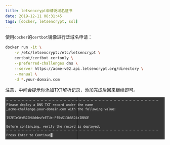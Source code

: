 ```yaml
---
title: letsencrypt申请泛域名证书
date: 2019-12-11 08:31:45
tags: [docker, letsencrypt, ssl]
---
```


使用`docker`的`certbot`镜像进行泛域名申请：

```bash
docker run -it \
    -v /etc/letsencrypt:/etc/letsencrypt \
    certbot/certbot certonly \
    --preferred-challenges dns \
    --server https://acme-v02.api.letsencrypt.org/directory \
    --manual \
    -d *.your-domain.com
```

注意，中间会提示你添加TXT解析记录，添加完成后回来继续即可。

![](/images/letsencrypt-01.png)
